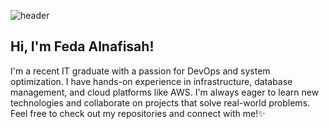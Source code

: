 ![header](https://github.com/user-attachments/assets/277b4d2f-6d73-4600-9b75-cad6ec18c7ee)
## Hi, I'm Feda Alnafisah!

I'm a recent IT graduate with a passion for DevOps and system optimization. I have hands-on experience in infrastructure, database management, and
cloud platforms like AWS. I'm always eager to learn new technologies and collaborate on projects that solve real-world problems.
Feel free to check out my repositories and connect with me!✨


